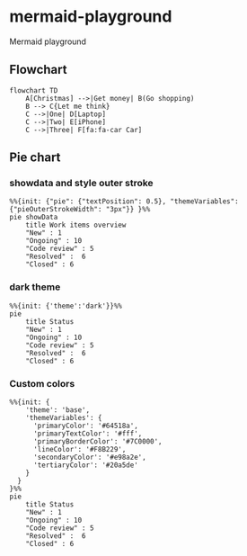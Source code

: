 # mermaid-playground
Mermaid playground

## Flowchart

```mermaid
flowchart TD
    A[Christmas] -->|Get money| B(Go shopping)
    B --> C{Let me think}
    C -->|One| D[Laptop]
    C -->|Two| E[iPhone]
    C -->|Three| F[fa:fa-car Car]
```

## Pie chart

### showdata and style outer stroke

```mermaid
%%{init: {"pie": {"textPosition": 0.5}, "themeVariables": {"pieOuterStrokeWidth": "3px"}} }%%
pie showData
    title Work items overview
    "New" : 1
    "Ongoing" : 10
    "Code review" : 5
    "Resolved" :  6
    "Closed" : 6
```

### dark theme

```mermaid
%%{init: {'theme':'dark'}}%%
pie
    title Status
    "New" : 1
    "Ongoing" : 10
    "Code review" : 5
    "Resolved" :  6
    "Closed" : 6
```

### Custom colors

```mermaid
%%{init: {
    'theme': 'base',
    'themeVariables': {
      'primaryColor': '#64518a',
      'primaryTextColor': '#fff',
      'primaryBorderColor': '#7C0000',
      'lineColor': '#F8B229',
      'secondaryColor': '#e98a2e',
      'tertiaryColor': '#20a5de'
    }
  }
}%%
pie
    title Status
    "New" : 1
    "Ongoing" : 10
    "Code review" : 5
    "Resolved" :  6
    "Closed" : 6
```